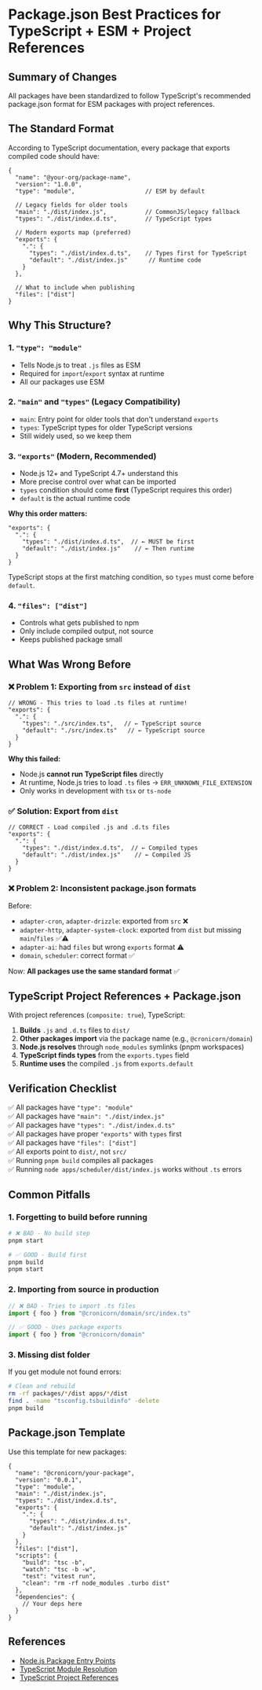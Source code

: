 # Package.json Best Practices for TypeScript + ESM + Project References

## Summary of Changes

All packages have been standardized to follow TypeScript's recommended package.json format for ESM packages with project references.

## The Standard Format

According to TypeScript documentation, every package that exports compiled code should have:

```jsonc
{
  "name": "@your-org/package-name",
  "version": "1.0.0",
  "type": "module",                    // ESM by default
  
  // Legacy fields for older tools
  "main": "./dist/index.js",           // CommonJS/legacy fallback
  "types": "./dist/index.d.ts",        // TypeScript types
  
  // Modern exports map (preferred)
  "exports": {
    ".": {
      "types": "./dist/index.d.ts",    // Types first for TypeScript
      "default": "./dist/index.js"      // Runtime code
    }
  },
  
  // What to include when publishing
  "files": ["dist"]
}
```

## Why This Structure?

### 1. **`"type": "module"`**
- Tells Node.js to treat `.js` files as ESM
- Required for `import`/`export` syntax at runtime
- All our packages use ESM

### 2. **`"main"` and `"types"`** (Legacy Compatibility)
- `main`: Entry point for older tools that don't understand `exports`
- `types`: TypeScript types for older TypeScript versions
- Still widely used, so we keep them

### 3. **`"exports"`** (Modern, Recommended)
- Node.js 12+ and TypeScript 4.7+ understand this
- More precise control over what can be imported
- `types` condition should come **first** (TypeScript requires this order)
- `default` is the actual runtime code

**Why this order matters:**
```jsonc
"exports": {
  ".": {
    "types": "./dist/index.d.ts",  // ← MUST be first
    "default": "./dist/index.js"    // ← Then runtime
  }
}
```

TypeScript stops at the first matching condition, so `types` must come before `default`.

### 4. **`"files": ["dist"]`**
- Controls what gets published to npm
- Only include compiled output, not source
- Keeps published package small

## What Was Wrong Before

### ❌ Problem 1: Exporting from `src` instead of `dist`

```jsonc
// WRONG - This tries to load .ts files at runtime!
"exports": {
  ".": {
    "types": "./src/index.ts",   // ← TypeScript source
    "default": "./src/index.ts"   // ← TypeScript source
  }
}
```

**Why this failed:**
- Node.js **cannot run TypeScript files** directly
- At runtime, Node.js tries to load `.ts` files → `ERR_UNKNOWN_FILE_EXTENSION`
- Only works in development with `tsx` or `ts-node`

### ✅ Solution: Export from `dist`

```jsonc
// CORRECT - Load compiled .js and .d.ts files
"exports": {
  ".": {
    "types": "./dist/index.d.ts",  // ← Compiled types
    "default": "./dist/index.js"    // ← Compiled JS
  }
}
```

### ❌ Problem 2: Inconsistent package.json formats

Before:
- `adapter-cron`, `adapter-drizzle`: exported from `src` ❌
- `adapter-http`, `adapter-system-clock`: exported from `dist` but missing `main`/`files` ✅⚠️
- `adapter-ai`: had `files` but wrong `exports` format ⚠️
- `domain`, `scheduler`: correct format ✅

Now: **All packages use the same standard format** ✅

## TypeScript Project References + Package.json

With project references (`composite: true`), TypeScript:
1. **Builds** `.js` and `.d.ts` files to `dist/`
2. **Other packages import** via the package name (e.g., `@cronicorn/domain`)
3. **Node.js resolves** through `node_modules` symlinks (pnpm workspaces)
4. **TypeScript finds types** from the `exports.types` field
5. **Runtime uses** the compiled `.js` from `exports.default`

## Verification Checklist

✅ All packages have `"type": "module"`  
✅ All packages have `"main": "./dist/index.js"`  
✅ All packages have `"types": "./dist/index.d.ts"`  
✅ All packages have proper `"exports"` with `types` first  
✅ All packages have `"files": ["dist"]`  
✅ All exports point to `dist/`, not `src/`  
✅ Running `pnpm build` compiles all packages  
✅ Running `node apps/scheduler/dist/index.js` works without `.ts` errors  

## Common Pitfalls

### 1. **Forgetting to build before running**
```bash
# ❌ BAD - No build step
pnpm start

# ✅ GOOD - Build first
pnpm build
pnpm start
```

### 2. **Importing from source in production**
```typescript
// ❌ BAD - Tries to import .ts files
import { foo } from "@cronicorn/domain/src/index.ts"

// ✅ GOOD - Uses package exports
import { foo } from "@cronicorn/domain"
```

### 3. **Missing dist folder**
If you get module not found errors:
```bash
# Clean and rebuild
rm -rf packages/*/dist apps/*/dist
find . -name "tsconfig.tsbuildinfo" -delete
pnpm build
```

## Package.json Template

Use this template for new packages:

```jsonc
{
  "name": "@cronicorn/your-package",
  "version": "0.0.1",
  "type": "module",
  "main": "./dist/index.js",
  "types": "./dist/index.d.ts",
  "exports": {
    ".": {
      "types": "./dist/index.d.ts",
      "default": "./dist/index.js"
    }
  },
  "files": ["dist"],
  "scripts": {
    "build": "tsc -b",
    "watch": "tsc -b -w",
    "test": "vitest run",
    "clean": "rm -rf node_modules .turbo dist"
  },
  "dependencies": {
    // Your deps here
  }
}
```

## References

- [Node.js Package Entry Points](https://nodejs.org/api/packages.html#package-entry-points)
- [TypeScript Module Resolution](https://www.typescriptlang.org/docs/handbook/module-resolution.html)
- [TypeScript Project References](https://www.typescriptlang.org/docs/handbook/project-references.html)
